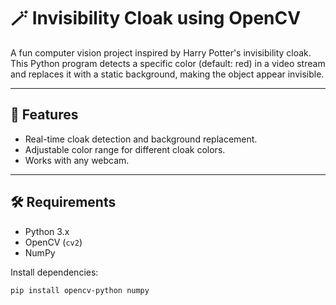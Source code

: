 # 🪄 Invisibility Cloak using OpenCV

A fun computer vision project inspired by Harry Potter's invisibility cloak.  
This Python program detects a specific color (default: red) in a video stream and replaces it with a static background, making the object appear invisible.

---

## 📌 Features
- Real-time cloak detection and background replacement.
- Adjustable color range for different cloak colors.
- Works with any webcam.

---

## 🛠 Requirements
- Python 3.x
- OpenCV (`cv2`)
- NumPy

Install dependencies:
```bash
pip install opencv-python numpy

